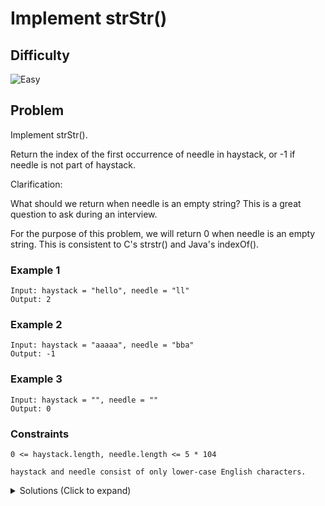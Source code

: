 # Implement strStr()

## Difficulty

![Easy](https://img.shields.io/badge/easy-5cb85c?style=for-the-badge&logoColor=white)

## Problem

Implement strStr().

Return the index of the first occurrence of needle in haystack, or -1 if needle is not part of haystack.

Clarification:

What should we return when needle is an empty string? This is a great question to ask during an interview.

For the purpose of this problem, we will return 0 when needle is an empty string. This is consistent to C's strstr() and Java's indexOf().

### Example 1

```
Input: haystack = "hello", needle = "ll"
Output: 2
```

### Example 2

```
Input: haystack = "aaaaa", needle = "bba"
Output: -1
```

### Example 3

```
Input: haystack = "", needle = ""
Output: 0
```

### Constraints

`0 <= haystack.length, needle.length <= 5 * 104`

`haystack and needle consist of only lower-case English characters.`

<details>
  <summary>Solutions (Click to expand)</summary>

### Explanation

#### Brute Force

Since we know the substring we want to match is of the same length of `needle`, we can try to match every substring from the beginning of `haystack` through index `haystack.length - needle.length`. Since we are trying to find the first occurrence, we will return the index of the first substring match found.

Time: `O(N*M)` Where `N` is the length of `haystack` and `M` is the length of `needle`. In most languages, `String.substring(s)` is an `O(N)` operation

Space: `O(1)`

#### KMP

Our naive would have us start a matching procedure at every index of the `haystack` string to search for `needle`. While this works for a lot of situations, there are times where backtracking all the way is unnecessary

```
haystack = "mississippi"
             ^   ^
needle = "issip"
          ^   ^
```

Here a substring of `haystack` starting at index `1` matches with `needle` up until the last character of `needle` which is `p` and `s`. Our naive approach would have had us travel back to index `2` of `haystack` to start another search. But here we can tell that if we back track by only one we can find the next best place to find a match

```
haystack = "mississippi"
                ^       // we can start a search at index 4
needle = "issip"
          ^
```

This is because the suffix of the substring we just searched if identical to the prefix meaning we've already technically started another match. If we know this then we don't need to backtrack to start a new search we can just continue on with matching `haystack` with the rest `needle`.

To efficiently do this, we first need to find prefixes that match suffixes in `needle`

```
"issip"

"issi..."
 ^  ^
```

Here we can see that the prefix `i` matches with the suffix `i`. If we were to find a mismatch right after this substring we can start a new search at `s` at index `1`. If `needle` were `issisp` and we found a mismatch at the very letter character `p` we can start a new search at the index `2`, `s`

```
"issisp"
  ^  ^
```

If we find these prefixes, suffixes, and indices ahead of time then we can use them when matching with `haystack`.

```
"issip"
 ^
 [0]
"issip"
 ^^
 [0 0]


"issip"
 ^ ^
 [0 0 0]

"issip"
 ^  ^
 [0 0 0 1]

"issip"
  ^  ^
 [0 0 0 1 0]

```

Now that we have our array of indices we can start our search at we can do a linear comparison with `haystack`

```
      [0 0 0 1 0]

     "mississippi" // no match advance i
i  =  ^
     "issip"
j  =  ^

     "mississippi" // match, advance both pointers
i  =   ^
     "issip"
j  =  ^

     "mississippi" // match, advance both pointers
i  =    ^
     "issip"
j  =   ^

     "mississippi" // match, advance both pointers
i  =     ^
     "issip"
j  =    ^

     "mississippi" // match, advance both pointers
i  =      ^
     "issip"
j  =     ^

     "mississippi" // mismatch, check our kmp array to find where to reset our j pointer
i  =       ^
     "issip"
j  =      ^

     "mississippi" // match, advance both pointers
i  =       ^
     "issip"
j  =   ^

     "mississippi" // match, advance both pointers
i  =        ^
     "issip"
j  =    ^

     "mississippi" // match, advance both pointers
i  =         ^
     "issip"
j  =     ^

     "mississippi" // match, haystack is fully matched with needle
i  =          ^
     "issip"
j  =      ^
```

Time: `O(N + M)` Where `N` is the length of `haystack` and `M` is the length of `needle`. `O(M)` operations for building our KMP array and `O(N)` find a match in `haystack` without needing to backtrack.

Space: `O(M)`

- [JavaScript](./strStr.js)
- [TypeScript](./strStr.ts)
- [Java](./strStr.java)
- [Go](./strStr.go)
</details>
